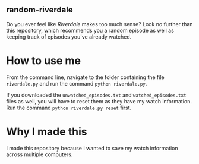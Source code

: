 ## random-riverdale

Do you ever feel like *Riverdale* makes too much sense? Look no further than this repository, which recommends you a random episode as well as keeping track of episodes you've already watched.


# How to use me

From the command line, navigate to the folder containing the file `riverdale.py` and run the command `python riverdale.py`.

If you downloaded the `unwatched_episodes.txt` and `watched_episodes.txt` files as well, you will have to reset them as they have my watch information. Run the command `python riverdale.py reset` first.


# Why I made this
I made this repository because I wanted to save my watch information across multiple computers.
